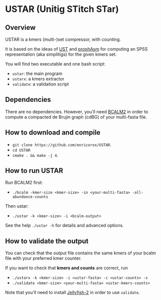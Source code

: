 # USTAR (Unitig STitch STar)
## Overview
USTAR is a kmers (multi-)set compressor, with counting.

It is based on the ideas of [UST](https://github.com/medvedevgroup/UST) 
and [prophAsm](https://github.com/prophyle/prophasm) 
for computing an SPSS representation (aka simplitigs) for the given kmers set.

You will find two executable and one bash script:
* `ustar`: the main program
* `ustarx`: a kmers extractor
* `validate`: a validation script

## Dependencies
There are no dependencies. 
However, you'll need [BCALM2](https://github.com/GATB/bcalm) 
in order to compute a compacted de Brujin graph (cdBG) of your multi-fasta file.

## How to download and compile
* `git clone https://github.com/enricorox/USTAR`.
* `cd USTAR`
* `cmake . && make -j 4`.

## How to run USTAR
Run BCALM2 first: 
* `./bcalm -kmer-size <kmer-size> -in <your-multi-fasta> -all-abundance-counts`

Then ustar:
* `./ustar -k <kmer-size> -i <bcalm-output>`

See the help `./ustar -h` for details and advanced options.

## How to validate the output
You can check that the output file contains the same kmers of
your bcalm file with your preferred kmer counter.

If you want to check that __kmers and counts__ are correct, run
* `./ustarx -k <kmer-size> -i <ustar-fasta> -c <ustar-counts> -s`
* `./validate <kmer-size> <your-multi-fasta> <ustar-kmers-counts>` 

Note that you'll need to install [Jellyfish-2](https://github.com/zippav/Jellyfish-2) in order to use `validate`.
